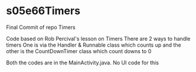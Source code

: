 # s05e66Timers
Final Commit of repo Timers

Code based on Rob Percival's lesson on Timers
There are 2 ways to handle timers
One is via the Handler & Runnable class which counts up 
and the other is the CountDownTimer class which count downs to 0

Both the codes are in the MainActivity.java. No UI code for this
